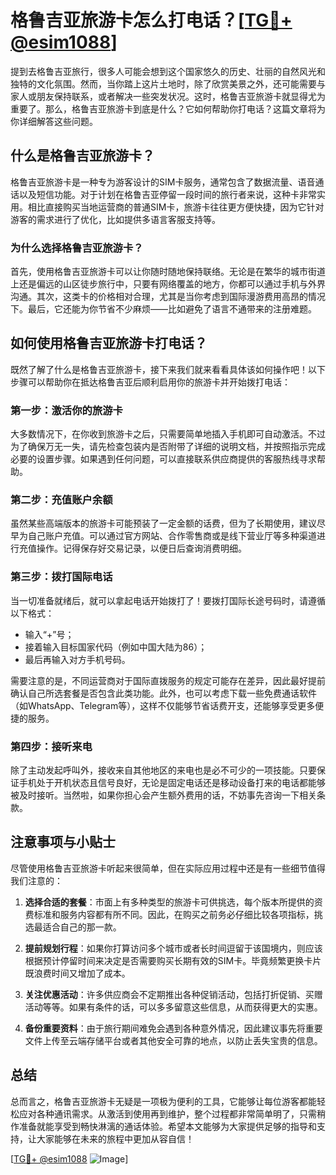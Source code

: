 # 格鲁吉亚旅游卡怎么打电话？[[TG💪+ @esim1088](https://t.me/s/esim1088)]

提到去格鲁吉亚旅行，很多人可能会想到这个国家悠久的历史、壮丽的自然风光和独特的文化氛围。然而，当你踏上这片土地时，除了欣赏美景之外，还可能需要与家人或朋友保持联系，或者解决一些突发状况。这时，格鲁吉亚旅游卡就显得尤为重要了。那么，格鲁吉亚旅游卡到底是什么？它如何帮助你打电话？这篇文章将为你详细解答这些问题。

## 什么是格鲁吉亚旅游卡？

格鲁吉亚旅游卡是一种专为游客设计的SIM卡服务，通常包含了数据流量、语音通话以及短信功能。对于计划在格鲁吉亚停留一段时间的旅行者来说，这种卡非常实用。相比直接购买当地运营商的普通SIM卡，旅游卡往往更方便快捷，因为它针对游客的需求进行了优化，比如提供多语言客服支持等。

### 为什么选择格鲁吉亚旅游卡？

首先，使用格鲁吉亚旅游卡可以让你随时随地保持联络。无论是在繁华的城市街道上还是偏远的山区徒步旅行中，只要有网络覆盖的地方，你都可以通过手机与外界沟通。其次，这类卡的价格相对合理，尤其是当你考虑到国际漫游费用高昂的情况下。最后，它还能为你节省不少麻烦——比如避免了语言不通带来的注册难题。

## 如何使用格鲁吉亚旅游卡打电话？

既然了解了什么是格鲁吉亚旅游卡，接下来我们就来看看具体该如何操作吧！以下步骤可以帮助你在抵达格鲁吉亚后顺利启用你的旅游卡并开始拨打电话：

### 第一步：激活你的旅游卡

大多数情况下，在你收到旅游卡之后，只需要简单地插入手机即可自动激活。不过为了确保万无一失，请先检查包装内是否附带了详细的说明文档，并按照指示完成必要的设置步骤。如果遇到任何问题，可以直接联系供应商提供的客服热线寻求帮助。

### 第二步：充值账户余额

虽然某些高端版本的旅游卡可能预装了一定金额的话费，但为了长期使用，建议尽早为自己账户充值。可以通过官方网站、合作零售商或是线下营业厅等多种渠道进行充值操作。记得保存好交易记录，以便日后查询消费明细。

### 第三步：拨打国际电话

当一切准备就绪后，就可以拿起电话开始拨打了！要拨打国际长途号码时，请遵循以下格式：
- 输入“+”号；
- 接着输入目标国家代码（例如中国大陆为86）；
- 最后再输入对方手机号码。

需要注意的是，不同运营商对于国际直拨服务的规定可能存在差异，因此最好提前确认自己所选套餐是否包含此类功能。此外，也可以考虑下载一些免费通话软件（如WhatsApp、Telegram等），这样不仅能够节省话费开支，还能够享受更多便捷的服务。

### 第四步：接听来电

除了主动发起呼叫外，接收来自其他地区的来电也是必不可少的一项技能。只要保证手机处于开机状态且信号良好，无论是固定电话还是移动设备打来的电话都能够被及时接听。当然啦，如果你担心会产生额外费用的话，不妨事先咨询一下相关条款。

## 注意事项与小贴士

尽管使用格鲁吉亚旅游卡听起来很简单，但在实际应用过程中还是有一些细节值得我们注意的：

1. **选择合适的套餐**：市面上有多种类型的旅游卡可供挑选，每个版本所提供的资费标准和服务内容都有所不同。因此，在购买之前务必仔细比较各项指标，挑选最适合自己的那一款。
   
2. **提前规划行程**：如果你打算访问多个城市或者长时间逗留于该国境内，则应该根据预计停留时间来决定是否需要购买长期有效的SIM卡。毕竟频繁更换卡片既浪费时间又增加了成本。

3. **关注优惠活动**：许多供应商会不定期推出各种促销活动，包括打折促销、买赠活动等等。如果有条件的话，可以多多留意这些信息，从而获得更大的实惠。

4. **备份重要资料**：由于旅行期间难免会遇到各种意外情况，因此建议事先将重要文件上传至云端存储平台或者其他安全可靠的地点，以防止丢失宝贵的信息。

## 总结

总而言之，格鲁吉亚旅游卡无疑是一项极为便利的工具，它能够让每位游客都能轻松应对各种通讯需求。从激活到使用再到维护，整个过程都非常简单明了，只需稍作准备就能享受到畅快淋漓的通话体验。希望本文能够为大家提供足够的指导和支持，让大家能够在未来的旅程中更加从容自信！

[[TG💪+ @esim1088](https://t.me/s/esim1088) ![Image](https://i.postimg.cc/4NQfJmqS/Snipaste-2025-05-13-00-14-12.png)]